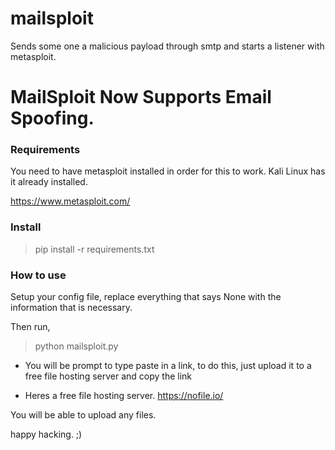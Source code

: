 # mailsploit
Sends some one a malicious payload through smtp and starts a listener with metasploit.

# MailSploit Now Supports Email Spoofing.

### Requirements
You need to have metasploit installed in order for this to work.
Kali Linux has it already installed.

https://www.metasploit.com/


### Install

> pip install -r requirements.txt

### How to use

Setup your config file, replace everything that says None with the information that is necessary.

Then run,

> python mailsploit.py

* You will be prompt to type paste in a link, to do this, just upload it to a free file hosting server and copy the link

* Heres a free file hosting server.
https://nofile.io/  

You will be able to upload any files.

happy hacking. ;)
